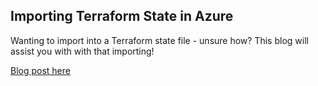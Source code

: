 ## Importing Terraform State in Azure

Wanting to import into a Terraform state file - unsure how? This blog will assist you with with that importing!

[Blog post here](https://thomasthornton.cloud/2021/03/31/importing-terraform-state-in-azure/)
